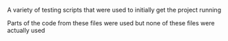 A variety of testing scripts that were used to initially get the project running

Parts of the code from these files were used but none of these files were actually used
